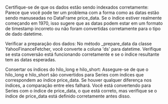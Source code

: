 Certifique-se de que os dados estão sendo indexados corretamente: Parece que você pode ter um problema com a forma como as datas estão sendo manuseadas no DataFrame price_data. Se o índice estiver realmente começando em 1970, isso sugere que as datas podem estar em um formato de timestamp incorreto ou não foram convertidas corretamente para o tipo de dado datetime.

Verificar a preparação dos dados: No método \_prepare_data da classe YahooFinanceFetcher, você converte a coluna 'ds' para datetime. Verifique se esta conversão está funcionando corretamente e se o índice resultante tem as datas esperadas.

Consertar os índices do hilo_long e hilo_short: Assegure-se de que o hilo_long e hilo_short são convertidos para Series com índices que correspondem ao índice price_data. Se houver qualquer diferença nos índices, a comparação entre eles falhará. Você está convertendo para Series com o índice de price_data, o que está correto, mas verifique se o índice de price_data está definido corretamente antes disso.
